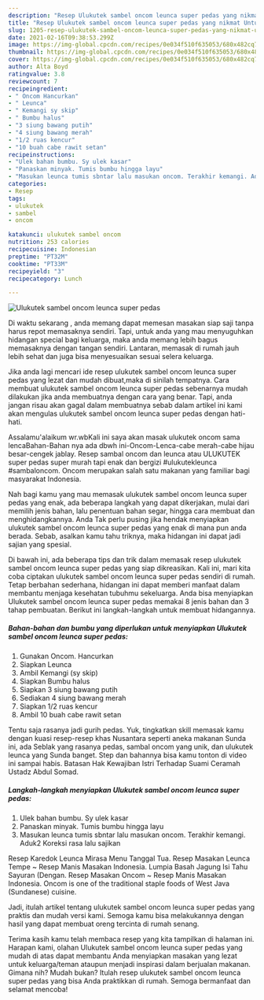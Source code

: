 ```yaml
---
description: "Resep Ulukutek sambel oncom leunca super pedas yang nikmat Untuk Jualan"
title: "Resep Ulukutek sambel oncom leunca super pedas yang nikmat Untuk Jualan"
slug: 1205-resep-ulukutek-sambel-oncom-leunca-super-pedas-yang-nikmat-untuk-jualan
date: 2021-02-16T09:38:53.299Z
image: https://img-global.cpcdn.com/recipes/0e034f510f635053/680x482cq70/ulukutek-sambel-oncom-leunca-super-pedas-foto-resep-utama.jpg
thumbnail: https://img-global.cpcdn.com/recipes/0e034f510f635053/680x482cq70/ulukutek-sambel-oncom-leunca-super-pedas-foto-resep-utama.jpg
cover: https://img-global.cpcdn.com/recipes/0e034f510f635053/680x482cq70/ulukutek-sambel-oncom-leunca-super-pedas-foto-resep-utama.jpg
author: Alta Boyd
ratingvalue: 3.8
reviewcount: 7
recipeingredient:
- " Oncom Hancurkan"
- " Leunca"
- " Kemangi sy skip"
- " Bumbu halus"
- "3 siung bawang putih"
- "4 siung bawang merah"
- "1/2 ruas kencur"
- "10 buah cabe rawit setan"
recipeinstructions:
- "Ulek bahan bumbu. Sy ulek kasar"
- "Panaskan minyak. Tumis bumbu hingga layu"
- "Masukan leunca tumis sbntar lalu masukan oncom. Terakhir kemangi. Aduk2 Koreksi rasa lalu sajikan"
categories:
- Resep
tags:
- ulukutek
- sambel
- oncom

katakunci: ulukutek sambel oncom 
nutrition: 253 calories
recipecuisine: Indonesian
preptime: "PT32M"
cooktime: "PT33M"
recipeyield: "3"
recipecategory: Lunch

---
```



![Ulukutek sambel oncom leunca super pedas](https://img-global.cpcdn.com/recipes/0e034f510f635053/680x482cq70/ulukutek-sambel-oncom-leunca-super-pedas-foto-resep-utama.jpg)

Di waktu  sekarang , anda memang dapat memesan masakan siap saji tanpa harus repot memasaknya sendiri. Tapi, untuk anda yang mau menyuguhkan hidangan special bagi keluarga, maka anda memang lebih bagus memasaknya dengan tangan sendiri. Lantaran, memasak di rumah jauh lebih sehat dan juga bisa menyesuaikan sesuai selera keluarga.

Jika anda lagi mencari ide resep ulukutek sambel oncom leunca super pedas yang lezat dan mudah dibuat,maka di sinilah tempatnya. Cara membuat ulukutek sambel oncom leunca super pedas  sebenarnya mudah dilakukan jika anda membuatnya dengan cara yang benar. Tapi, anda jangan risau akan gagal dalam membuatnya 
sebab dalam artikel ini kami akan mengulas ulukutek sambel oncom leunca super pedas dengan hati-hati.  

Assalamu&#39;alaikum wr.wbKali ini saya akan masak ulukutek oncom sama lencaBahan-Bahan nya ada dbwh ini-Oncom-Lenca-cabe merah-cabe hijau besar-cengek jablay. Resep sambal oncom dan leunca atau ULUKUTEK super pedas super murah tapi enak dan bergizi #ulukutekleunca #sambaloncom. Oncom merupakan salah satu makanan yang familiar bagi masyarakat Indonesia.

Nah bagi kamu yang mau memasak ulukutek sambel oncom leunca super pedas yang enak, ada beberapa langkah yang dapat dikerjakan, mulai dari memilih jenis bahan, lalu penentuan bahan segar, hingga cara membuat dan menghidangkannya. Anda Tak perlu pusing jika hendak menyiapkan ulukutek sambel oncom leunca super pedas yang enak di mana pun anda berada. Sebab, asalkan kamu  tahu triknya, maka hidangan ini dapat jadi sajian yang spesial.

Di bawah ini, ada beberapa tips dan trik dalam memasak resep ulukutek sambel oncom leunca super pedas yang siap dikreasikan. Kali ini, mari kita coba ciptakan ulukutek sambel oncom leunca super pedas sendiri di rumah. Tetap berbahan sederhana, hidangan ini dapat memberi manfaat dalam membantu menjaga kesehatan tubuhmu sekeluarga. Anda bisa menyiapkan Ulukutek sambel oncom leunca super pedas memakai 8 jenis bahan dan 3 tahap pembuatan. Berikut ini langkah-langkah untuk membuat hidangannya.

<!--inarticleads1-->

##### Bahan-bahan dan bumbu yang diperlukan untuk menyiapkan Ulukutek sambel oncom leunca super pedas:

1. Gunakan  Oncom. Hancurkan
1. Siapkan  Leunca
1. Ambil  Kemangi (sy skip)
1. Siapkan  Bumbu halus
1. Siapkan 3 siung bawang putih
1. Sediakan 4 siung bawang merah
1. Siapkan 1/2 ruas kencur
1. Ambil 10 buah cabe rawit setan


Tentu saja rasanya jadi gurih pedas. Yuk, tingkatkan skill memasak kamu dengan kuasi resep-resep khas Nusantara seperti aneka makanan Sunda ini, ada Seblak yang rasanya pedas, sambal oncom yang unik, dan ulukutek leunca yang Sunda banget. Step dan bahannya bisa kamu tonton di video ini sampai habis. Batasan Hak Kewajiban Istri Terhadap Suami Ceramah Ustadz Abdul Somad. 

<!--inarticleads2-->

##### Langkah-langkah menyiapkan Ulukutek sambel oncom leunca super pedas:

1. Ulek bahan bumbu. Sy ulek kasar
1. Panaskan minyak. Tumis bumbu hingga layu
1. Masukan leunca tumis sbntar lalu masukan oncom. Terakhir kemangi. Aduk2 Koreksi rasa lalu sajikan


Resep Karedok Leunca Mirasa Menu Tanggal Tua. Resep Masakan Leunca Tempe ~ Resep Manis Masakan Indonesia. Lumpia Basah Jagung Isi Tahu Sayuran (Dengan. Resep Masakan Oncom ~ Resep Manis Masakan Indonesia. Oncom is one of the traditional staple foods of West Java (Sundanese) cuisine. 

Jadi, itulah artikel tentang  ulukutek sambel oncom leunca super pedas  yang praktis dan mudah versi kami. Semoga kamu bisa melakukannya dengan hasil yang dapat membuat oreng tercinta di rumah senang. 

Terima kasih kamu telah membaca resep yang kita tampilkan di halaman ini. Harapan kami, olahan  Ulukutek sambel oncom leunca super pedas yang mudah di atas dapat membantu Anda menyiapkan masakan yang lezat untuk keluarga/teman ataupun menjadi inspirasi dalam berjualan makanan. Gimana nih? Mudah bukan? Itulah resep ulukutek sambel oncom leunca super pedas yang bisa Anda praktikkan di rumah. Semoga bermanfaat dan selamat mencoba!

